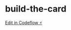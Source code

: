 # build-the-card

[Edit in Codeflow ⚡️](https://stackblitz.com/~/github.com/adirkandel/build-the-card)